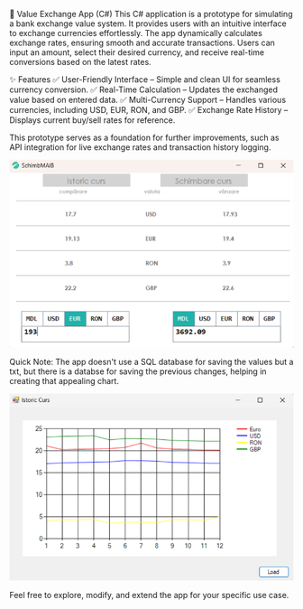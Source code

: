 💱 Value Exchange App (C#)
This C# application is a prototype for simulating a bank exchange value system. It provides users with an intuitive interface to exchange currencies effortlessly. The app dynamically calculates exchange rates, ensuring smooth and accurate transactions. Users can input an amount, select their desired currency, and receive real-time conversions based on the latest rates.

✨ Features
✅ User-Friendly Interface – Simple and clean UI for seamless currency conversion.
✅ Real-Time Calculation – Updates the exchanged value based on entered data.
✅ Multi-Currency Support – Handles various currencies, including USD, EUR, RON, and GBP.
✅ Exchange Rate History – Displays current buy/sell rates for reference.

This prototype serves as a foundation for further improvements, such as API integration for live exchange rates and transaction history logging.

<img src="https://github.com/pavel-913/CursValutar/blob/main/Screenshot.png" alt="">

Quick Note: The app doesn't use a SQL database for saving the values but a txt, but there is a databse for saving the previous changes, helping in creating that appealing chart.

<img src="https://github.com/pavel-913/CursValutar/blob/main/Screenshot2.png" alt="">

Feel free to explore, modify, and extend the app for your specific use case.

